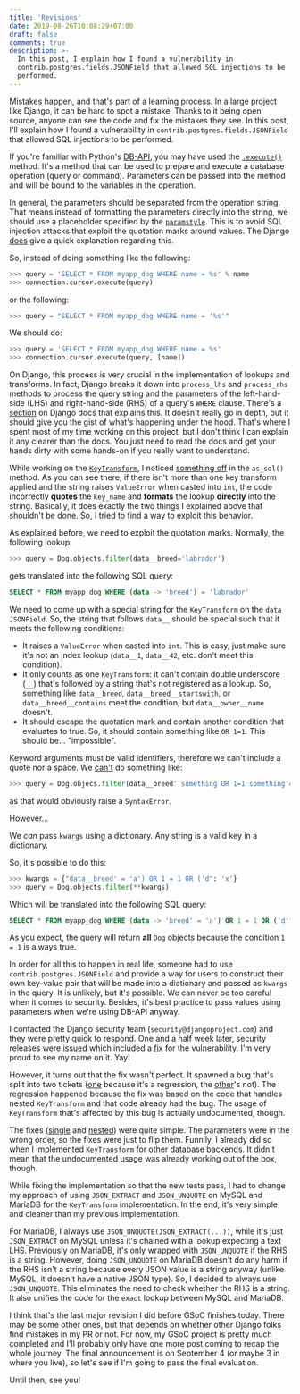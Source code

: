 ```yaml
---
title: 'Revisions'
date: 2019-08-26T10:08:29+07:00
draft: false
comments: true
description: >-
  In this post, I explain how I found a vulnerability in
  contrib.postgres.fields.JSONField that allowed SQL injections to be
  performed.
---
```


Mistakes happen, and that's part of a learning process. In a large project like
Django, it can be hard to spot a mistake. Thanks to it being open source,
anyone can see the code and fix the mistakes they see. In this post, I'll
explain how I found a vulnerability in `contrib.postgres.fields.JSONField` that
allowed SQL injections to be performed.

If you're familiar with Python's [DB-API], you may have used the [`.execute()`]
method. It's a method that can be used to prepare and execute a database
operation (query or command). Parameters can be passed into the method and will
be bound to the variables in the operation.

In general, the parameters should be separated from the operation string. That
means instead of formatting the parameters directly into the string, we should
use a placeholder specified by the [`paramstyle`]. This is to avoid SQL
injection attacks that exploit the quotation marks around values. The Django
[docs] give a quick explanation regarding this.

So, instead of doing something like the following:

```python
>>> query = 'SELECT * FROM myapp_dog WHERE name = %s' % name
>>> connection.cursor.execute(query)
```

or the following:

```python
>>> query = "SELECT * FROM myapp_dog WHERE name = '%s'"
```

We should do:

```python
>>> query = 'SELECT * FROM myapp_dog WHERE name = %s'
>>> connection.cursor.execute(query, [name])
```

On Django, this process is very crucial in the implementation of lookups and
transforms. In fact, Django breaks it down into `process_lhs` and `process_rhs`
methods to process the query string and the parameters of the left-hand-side
(LHS) and right-hand-side (RHS) of a query's `WHERE` clause. There's a
[section] on Django docs that explains this. It doesn't really go in depth, but
it should give you the gist of what's happening under the hood. That's where I
spent most of my time working on this project, but I don't think I can explain
it any clearer than the docs. You just need to read the docs and get your hands
dirty with some hands-on if you really want to understand.

While working on the [`KeyTransform`], I noticed [something off] in the
`as_sql()` method. As you can see there, if there isn't more than one key
transform applied and the string raises `ValueError` when casted into `int`,
the code incorrectly **quotes** the `key_name` and **formats** the lookup
**directly** into the string. Basically, it does exactly the two things I
explained above that shouldn't be done. So, I tried to find a way to exploit
this behavior.

As explained before, we need to exploit the quotation marks. Normally, the
following lookup:

```python
>>> query = Dog.objects.filter(data__breed='labrador')
```

gets translated into the following SQL query:

```sql
SELECT * FROM myapp_dog WHERE (data -> 'breed') = 'labrador'
```

We need to come up with a special string for the `KeyTransform` on the `data`
`JSONField`. So, the string that follows `data__` should be special such that
it meets the following conditions:

- It raises a `ValueError` when casted into `int`. This is easy, just make sure
  it's not an index lookup (`data__1`, `data__42`, etc. don't meet this
  condition).
- It only counts as one `KeyTransform`: it can't contain double underscore
  (`__`) that's followed by a string that's not registered as a lookup. So,
  something like `data__breed`, `data__breed__startswith`, or
  `data__breed__contains` meet the condition, but `data__owner__name` doesn't.
- It should escape the quotation mark and contain another condition that
  evaluates to true. So, it should contain something like `OR 1=1`. This should
  be... "impossible".

Keyword arguments must be valid identifiers, therefore we can't include a quote
nor a space. We [can't] do something like:

```python
>>> query = Dog.objecs.filter(data__breed' something OR 1=1 something'='labrador')
```

as that would obviously raise a `SyntaxError`.

However...

We _can_ pass `kwargs` using a dictionary. Any string is a valid key in a
dictionary.

So, it's possible to do this:

```python
>>> kwargs = {"data__breed' = 'a') OR 1 = 1 OR ('d": 'x'}
>>> query = Dog.objects.filter(**kwargs)
```

Which will be translated into the following SQL query:

```sql
SELECT * FROM myapp_dog WHERE (data -> 'breed' = 'a') OR 1 = 1 OR ('d') = '"x"'
```

As you expect, the query will return **all** `Dog` objects because the
condition `1 = 1` is always true.

In order for all this to happen in real life, someone had to use
`contrib.postgres.JSONField` and provide a way for users to construct their own
key-value pair that will be made into a dictionary and passed as `kwargs` in
the query. It is unlikely, but it's possible. We can never be too careful when
it comes to security. Besides, it's best practice to pass values using
parameters when we're using DB-API anyway.

I contacted the Django security team (`security@djangoproject.com`) and they
were pretty quick to respond. One and a half week later, security releases were
[issued] which included a [fix] for the vulnerability. I'm very proud to see my
name on it. Yay!

However, it turns out that the fix wasn't perfect. It spawned a bug that's
split into two tickets ([one] because it's a regression, the [other]'s not).
The regression happened because the fix was based on the code that handles
nested `KeyTransform` and that code already had the bug. The usage of
`KeyTransform` that's affected by this bug is actually undocumented, though.

The fixes ([single] and [nested]) were quite simple. The parameters were in the
wrong order, so the fixes were just to flip them. Funnily, I already did so
when I implemented `KeyTransform` for other database backends. It didn't mean
that the undocumented usage was already working out of the box, though.

While fixing the implementation so that the new tests pass, I had to change my
approach of using `JSON_EXTRACT` and `JSON_UNQUOTE` on MySQL and MariaDB for
the `KeyTransform` implementation. In the end, it's very simple and cleaner
than my previous implementation.

For MariaDB, I always use `JSON_UNQUOTE(JSON_EXTRACT(...))`, while it's just
`JSON_EXTRACT` on MySQL unless it's chained with a lookup expecting a text LHS.
Previously on MariaDB, it's only wrapped with `JSON_UNQUOTE` if the RHS is a
string. However, doing `JSON_UNQUOTE` on MariaDB doesn't do any harm if the RHS
isn't a string because every JSON value is a string anyway (unlike MySQL, it
doesn't have a native JSON type). So, I decided to always use `JSON_UNQUOTE`.
This eliminates the need to check whether the RHS is a string. It also unifies
the code for the `exact` lookup between MySQL and MariaDB.

I think that's the last major revision I did before GSoC finishes today. There
may be some other ones, but that depends on whether other Django folks find
mistakes in my PR or not. For now, my GSoC project is pretty much completed and
I'll probably only have one more post coming to recap the whole journey. The
final announcement is on September 4 (or maybe 3 in where you live), so let's
see if I'm going to pass the final evaluation.

Until then, see you!

[db-api]: https://www.python.org/dev/peps/pep-0249
[`.execute()`]: https://www.python.org/dev/peps/pep-0249/#id15
[`paramstyle`]: https://www.python.org/dev/peps/pep-0249/#paramstyle
[docs]: https://docs.djangoproject.com/en/2.2/topics/db/sql/#passing-parameters-into-raw
[section]: https://docs.djangoproject.com/en/2.2/howto/custom-lookups/
[`keytransform`]: /gsoc/transforms
[something off]: https://github.com/django/django/blob/4b78420d250df5e21763633871e486ee76728cc4/django/contrib/postgres/fields/jsonb.py#L111-L117
[can't]: https://stackoverflow.com/questions/16700006/feature-kwargs-allowing-improperly-named-variables
[issued]: https://www.djangoproject.com/weblog/2019/aug/01/security-releases/#s-cve-2019-14234-sql-injection-possibility-in-key-and-index-lookups-for-jsonfield-hstorefield
[fix]: https://github.com/django/django/commit/7deeabc7c7526786df6894429ce89a9c4b614086
[one]: https://code.djangoproject.com/ticket/30672
[other]: https://code.djangoproject.com/ticket/30704
[single]: https://github.com/django/django/commit/1f8382d34d54061eddc41df6994e20ee38c60907
[nested]: https://github.com/django/django/commit/c19ad2da4b573431843e5cead77f4139e29c77a0

